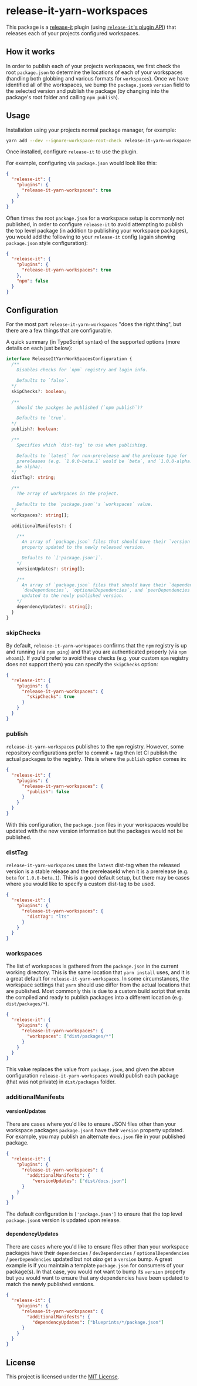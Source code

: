 # release-it-yarn-workspaces

This package is a [release-it](https://github.com/release-it/release-it) plugin
(using [`release-it`'s plugin
API](https://github.com/release-it/release-it/blob/master/docs/plugins.md)) that
releases each of your projects configured workspaces.

## How it works

In order to publish each of your projects workspaces, we first check the root
`package.json` to determine the locations of each of your workspaces (handling
both globbing and various formats for `workspaces`). Once we have identified
all of the workspaces, we bump the `package.json`s `version` field to the
selected version and publish the package (by changing into the package's root
folder and calling `npm publish`).

## Usage

Installation using your projects normal package manager, for example:

```sh
yarn add --dev --ignore-workspace-root-check release-it-yarn-workspaces
```

Once installed, configure `release-it` to use the plugin. 

For example, configuring via `package.json` would look like this:

```json
{
  "release-it": {
    "plugins": {
      "release-it-yarn-workspaces": true
    }
  }
}
```

Often times the root `package.json` for a workspace setup is commonly not
published, in order to configure `release-it` to avoid attempting to publish
the top level package (in addition to publishing your workspace packages), you
would add the following to your `release-it` config (again showing
`package.json` style configuration):

```json
{
  "release-it": {
    "plugins": {
      "release-it-yarn-workspaces": true
    },
    "npm": false
  }
}
```

## Configuration

For the most part `release-it-yarn-workspaces` "does the right thing", but
there are a few things that are configurable.

A quick summary (in TypeScript syntax) of the supported options (more details
on each just below):

```ts
interface ReleaseItYarnWorkSpacesConfiguration {
  /**
    Disables checks for `npm` registry and login info.

    Defaults to `false`.
  */
  skipChecks?: boolean;

  /**
    Should the packges be published (`npm publish`)?

    Defaults to `true`.
  */
  publish?: boolean;

  /**
    Specifies which `dist-tag` to use when publishing.

    Defaults to `latest` for non-prerelease and the prelease type for
    prereleases (e.g. `1.0.0-beta.1` would be `beta`, and `1.0.0-alpha.1` would
    be alpha).
  */
  distTag?: string;

  /**
    The array of workspaces in the project.

    Defaults to the `package.json`'s `workspaces` value.
  */
  workspaces?: string[];

  additionalManifests?: {

    /**
      An array of `package.json` files that should have their `version`
      property updated to the newly released version.

      Defaults to `['package.json']`.
    */
    versionUpdates?: string[];

    /**
      An array of `package.json` files that should have their `dependencies`,
      `devDependencies`, `optionalDependencies`, and `peerDependencies` values
      updated to the newly published version.
    */
    dependencyUpdates?: string[];
  }
}
```

### skipChecks

By default, `release-it-yarn-workspaces` confirms that the `npm` registry is up
and running (via `npm ping`) and that you are authenticated properly (via `npm
whoami`). If you'd prefer to avoid these checks (e.g. your custom `npm`
registry does not support them) you can specify the `skipChecks` option:

```json
{
  "release-it": {
    "plugins": {
      "release-it-yarn-workspaces": {
        "skipChecks": true
      }
    }
  }
}
```

### publish

`release-it-yarn-workspaces` publishes to the `npm` registry.
However, some repository configurations prefer to commit + tag then let CI
publish the actual packages to the registry. This is where the `publish` option
comes in:

```json
{
  "release-it": {
    "plugins": {
      "release-it-yarn-workspaces": {
        "publish": false
      }
    }
  }
}
```

With this configuration, the `package.json` files in your workspaces would be
updated with the new version information but the packages would not be
published.

### distTag

`release-it-yarn-workspaces` uses the `latest` dist-tag when the
released version is a stable release and the prereleaseId when it is a
prerelease (e.g. `beta` for `1.0.0-beta.1`). This is a good default setup, but
there may be cases where you would like to specify a custom dist-tag to be
used.

```json
{
  "release-it": {
    "plugins": {
      "release-it-yarn-workspaces": {
        "distTag": "lts"
      }
    }
  }
}
```

### workspaces

The list of workspaces is gathered from the `package.json` in the current
working directory. This is the same location that `yarn install` uses, and it
is a great default for `release-it-yarn-workspaces`. In some circumstances, the
workspace settings that `yarn` should use differ from the actual locations that
are published.  Most commonly this is due to a custom build script that emits
the compiled and ready to publish packages into a different location (e.g.
`dist/packages/*`).

```json
{
  "release-it": {
    "plugins": {
      "release-it-yarn-workspaces": {
        "workspaces": ["dist/packages/*"]
      }
    }
  }
}
```

This value replaces the value from `package.json`, and given the above
configuration `release-it-yarn-workspaces` would publish each package (that was
not private) in `dist/packages` folder.

### additionalManifests

#### versionUpdates

There are cases where you'd like to ensure JSON files other than your workspace
packages `package.json`s have their `version` property updated. For example,
you may publish an alternate `docs.json` file in your published package.

```json
{
  "release-it": {
    "plugins": {
      "release-it-yarn-workspaces": {
        "additionalManifests": {
          "versionUpdates": ["dist/docs.json"]
      }
    }
  }
}
```

The default configuration is `['package.json']` to ensure that the top level
`package.json`s version is updated upon release.

#### dependencyUpdates

There are cases where you'd like to ensure files other than your workspace
packages have their `dependencies` / `devDependencies` / `optionalDependencies`
/ `peerDependencies` updated but not _also_ get a `version` bump. A great
example is if you maintain a template `package.json` for consumers of your
package(s). In that case, you would not want to bump its `version` property but
you would want to ensure that any dependencies have been updated to match the
newly published versions.

```json
{
  "release-it": {
    "plugins": {
      "release-it-yarn-workspaces": {
        "additionalManifests": {
          "dependencyUpdates": ["blueprints/*/package.json"]
      }
    }
  }
}
```

## License

This project is licensed under the [MIT License](LICENSE.md).
